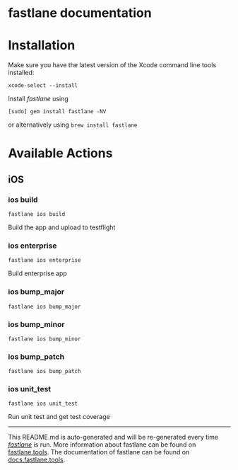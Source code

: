fastlane documentation
================
# Installation

Make sure you have the latest version of the Xcode command line tools installed:

```
xcode-select --install
```

Install _fastlane_ using
```
[sudo] gem install fastlane -NV
```
or alternatively using `brew install fastlane`

# Available Actions
## iOS
### ios build
```
fastlane ios build
```
Build the app and upload to testflight
### ios enterprise
```
fastlane ios enterprise
```
Build enterprise app
### ios bump_major
```
fastlane ios bump_major
```

### ios bump_minor
```
fastlane ios bump_minor
```

### ios bump_patch
```
fastlane ios bump_patch
```

### ios unit_test
```
fastlane ios unit_test
```
Run unit test and get test coverage

----

This README.md is auto-generated and will be re-generated every time [_fastlane_](https://fastlane.tools) is run.
More information about fastlane can be found on [fastlane.tools](https://fastlane.tools).
The documentation of fastlane can be found on [docs.fastlane.tools](https://docs.fastlane.tools).
